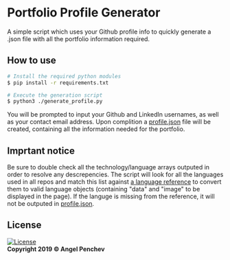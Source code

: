 # Portfolio Profile Generator
A simple script which uses your Github profile info to quickly generate a .json file with all the portfolio information required.

## How to use
```bash
# Install the required python modules
$ pip install -r requirements.txt

# Execute the generation script
$ python3 ./generate_profile.py
```
You will be prompted to input your Github and LinkedIn usernames, as well as your contact email address. Upon complition a [profile.json](./profile.json) file will be created, containing all the information needed for the portfolio.

## Imprtant notice
Be sure to double check all the technology/language arrays outputed in order to resolve any descrepencies. The script will look for all the languages used in all repos and match this list against [a language reference](./language-reference/language-reference.json) to convert them to valid language objects (containing "data" and "image" to be displayed in the page). If the languge is missing from the reference, it will not be outputed in [profile.json](./profile.json).

## License
[![License](http://img.shields.io/:license-mit-blue.svg?style=flat-square)](http://angel-penchev.mit-license.org)<br>
**Copyright 2019 © Angel Penchev**
